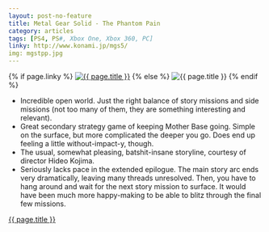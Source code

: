 ```yaml
---
layout: post-no-feature
title: Metal Gear Solid - The Phantom Pain
category: articles
tags: [PS4, PS#, Xbox One, Xbox 360, PC]
linky: http://www.konami.jp/mgs5/
img: mgstpp.jpg
---
```


{% if page.linky %}
<a href="{{page.linky}}">![{{ page.title }}](/images/{{page.img}})</a>
{% else %}
![{{ page.title }}](/images/{{page.img}})
{% endif %}

* Incredible open world. Just the right balance of story missions and side missions (not too many of them, they are something interesting and relevant).
* Great secondary strategy game of keeping Mother Base going. Simple on the surface, but more complicated the deeper you go. Does end up feeling a little without-impact-y, though.
* The usual, somewhat pleasing, batshit-insane storyline, courtesy of director Hideo Kojima.
* Seriously lacks pace in the extended epilogue. The main story arc ends very dramatically, leaving many threads unresolved. Then, you have to hang around and wait for the next story mission to surface. It would have been much more happy-making to be able to blitz through the final few missions.

[{{ page.title }}]({{page.linky}})
